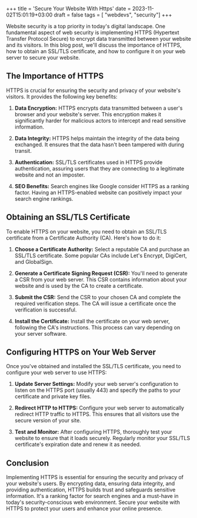+++
title = 'Secure Your Website With Https'
date = 2023-11-02T15:01:19+03:00
draft = false
tags = [ "webdevs", "security"]
+++

Website security is a top priority in today's digital landscape. One fundamental aspect of web security is implementing HTTPS (Hypertext Transfer Protocol Secure) to encrypt data transmitted between your website and its visitors.<!--more--> In this blog post, we'll discuss the importance of HTTPS, how to obtain an SSL/TLS certificate, and how to configure it on your web server to secure your website.

## The Importance of HTTPS

HTTPS is crucial for ensuring the security and privacy of your website's visitors. It provides the following key benefits:

1. **Data Encryption:** HTTPS encrypts data transmitted between a user's browser and your website's server. This encryption makes it significantly harder for malicious actors to intercept and read sensitive information.

2. **Data Integrity:** HTTPS helps maintain the integrity of the data being exchanged. It ensures that the data hasn't been tampered with during transit.

3. **Authentication:** SSL/TLS certificates used in HTTPS provide authentication, assuring users that they are connecting to a legitimate website and not an imposter.

4. **SEO Benefits:** Search engines like Google consider HTTPS as a ranking factor. Having an HTTPS-enabled website can positively impact your search engine rankings.

## Obtaining an SSL/TLS Certificate

To enable HTTPS on your website, you need to obtain an SSL/TLS certificate from a Certificate Authority (CA). Here's how to do it:

1. **Choose a Certificate Authority:** Select a reputable CA and purchase an SSL/TLS certificate. Some popular CAs include Let's Encrypt, DigiCert, and GlobalSign.

2. **Generate a Certificate Signing Request (CSR):** You'll need to generate a CSR from your web server. This CSR contains information about your website and is used by the CA to create a certificate.

3. **Submit the CSR:** Send the CSR to your chosen CA and complete the required verification steps. The CA will issue a certificate once the verification is successful.

4. **Install the Certificate:** Install the certificate on your web server, following the CA's instructions. This process can vary depending on your server software.

## Configuring HTTPS on Your Web Server

Once you've obtained and installed the SSL/TLS certificate, you need to configure your web server to use HTTPS:

1. **Update Server Settings:** Modify your web server's configuration to listen on the HTTPS port (usually 443) and specify the paths to your certificate and private key files.

2. **Redirect HTTP to HTTPS:** Configure your web server to automatically redirect HTTP traffic to HTTPS. This ensures that all visitors use the secure version of your site.

3. **Test and Monitor:** After configuring HTTPS, thoroughly test your website to ensure that it loads securely. Regularly monitor your SSL/TLS certificate's expiration date and renew it as needed.

## Conclusion

Implementing HTTPS is essential for ensuring the security and privacy of your website's users. By encrypting data, ensuring data integrity, and providing authentication, HTTPS builds trust and safeguards sensitive information. It's a ranking factor for search engines and a must-have in today's security-conscious web environment. Secure your website with HTTPS to protect your users and enhance your online presence.
